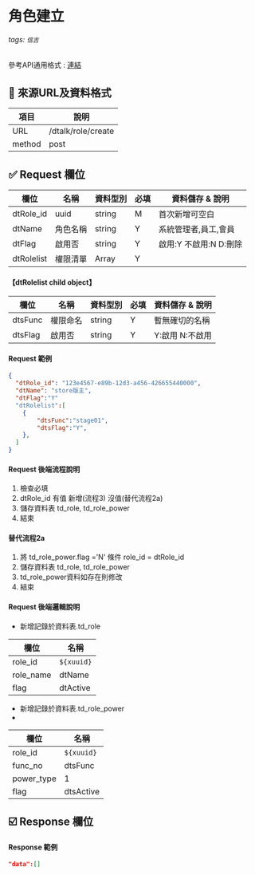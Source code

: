 # 角色建立
###### tags: `信吉`

參考API通用格式 : [連結](/8noUxRMeTsWpyUam5wK3dQ)



## 💠 來源URL及資料格式
| 項目   | 說明                  |
| ------ | --------------------- |
| URL    | /dtalk/role/create    |
| method | post                  |

## ✅ Request 欄位

| 欄位       | 名稱     | 資料型別 | 必填 | 資料儲存 & 說明         |
| ---------- | -------- | -------- | ---- | ----------------------- |
| dtRole_id  | uuid    | string   | M    | 首次新增可空白            |
| dtName     | 角色名稱 | string   | Y    | 系統管理者,員工,會員       |
| dtFlag     | 啟用否   | string   | Y    | 啟用:Y 不啟用:N D:刪除    |
| dtRolelist | 權限清單 | Array    | Y    |                         |

#### 【dtRolelist child object】
| 欄位 | 名稱 | 資料型別 | 必填 | 資料儲存 & 說明 |
| ---- | ---- | -------- | ---- | --------------- |
| dtsFunc | 權限命名 | string | Y | 暫無確切的名稱  |
| dtsFlag | 啟用否 | string | Y | Y:啟用 N:不啟用  |


#### Request 範例
```json
{
  "dtRole_id": "123e4567-e89b-12d3-a456-426655440000",
  "dtName": "store版主",
  "dtFlag":"Y"
  "dtRolelist":[
    {
        "dtsFunc":"stage01",
        "dtsFlag":"Y",
    },
  ]
}
```

#### Request 後端流程說明
1. 檢查必填
2. dtRole_id 有值 新增(流程3) 沒值(替代流程2a)
3. 儲存資料表 td_role, td_role_power
4. 結束

#### 替代流程2a
1. 將 td_role_power.flag ='N' 條件 role_id = dtRole_id
2. 儲存資料表 td_role, td_role_power
3. td_role_power資料如存在則修改
4. 結束

#### Request 後端邏輯說明
* 新增記錄於資料表.td_role

| 欄位 | 名稱     |
| ---- | -------- |
| role_id | `${xuuid}` |
| role_name | dtName |
| flag |  dtActive |


* 新增記錄於資料表.td_role_power
* 
| 欄位 | 名稱     |
| ---- | -------- |
| role_id | `${xuuid}` |
| func_no | dtsFunc |
| power_type | 1 | 
| flag |  dtsActive |



## ☑️ Response 欄位

#### Response 範例
```json
"data":[]
```